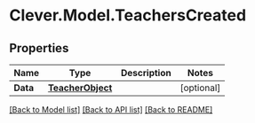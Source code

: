 # Clever.Model.TeachersCreated
## Properties

Name | Type | Description | Notes
------------ | ------------- | ------------- | -------------
**Data** | [**TeacherObject**](TeacherObject.md) |  | [optional] 

[[Back to Model list]](../README.md#documentation-for-models) [[Back to API list]](../README.md#documentation-for-api-endpoints) [[Back to README]](../README.md)

